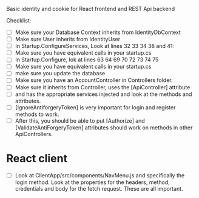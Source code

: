 Basic identity and cookie for React frontend and REST Api backend

Checklist:
- [ ] Make sure your Database Context inherits from IdentityDbContext<User>
- [ ] Make sure User inherits from IdentityUser
- [ ] In Startup.ConfigureServices, Look at lines 32 33 34 38 and 41:
- [ ] Make sure you have equivalent calls in your startup.cs
- [ ] In Startup.Configure, lok at lines 63 64 69 70 72 73 74 75
- [ ] Make sure you have equivalent calls in your startup.cs
- [ ] make sure you update the database
- [ ] Make sure you have an AccountController in Controllers folder.
- [ ] Make sure it inherits from Controller, uses the [ApiController] attribute
- [ ] and has the appropriate services injected and look at the methods and attributes.
- [ ] [IgnoreAntiforgeryToken] is very important for login and register methods to work.
- [ ] After this, you should be able to put [Authorize] and [ValidateAntiForgeryToken]
 attributes should work on methods in other ApiControllers.

# React client
- [ ] Look at ClientApp/src/components/NavMenu.js and specifically the login method.
Look at the properties for the headers, method, credentials and body for the
fetch request. These are all important.
